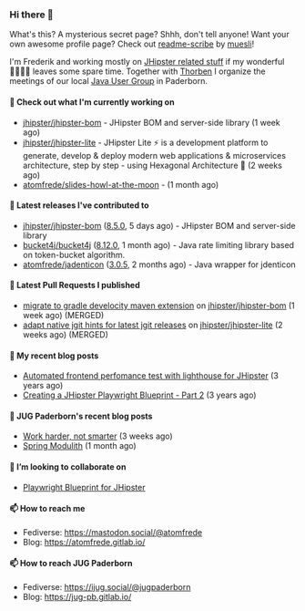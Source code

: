 ### Hi there 👋

What's this? A mysterious secret page? Shhh, don't tell anyone!
Want your own awesome profile page? Check out [readme-scribe](https://github.com/muesli/readme-scribe) by [muesli](https://github.com/muesli)!

I'm Frederik and working mostly on [JHipster related stuff](https://github.com/jhipster/) if my wonderful 👨‍👩‍👧‍👦 leaves some spare time.
Together with [Thorben](https://github.com/thjanssen) I organize the meetings of our local [Java User Group](https://github.com/jugpaderborn) in Paderborn.

#### 👷 Check out what I'm currently working on

- [jhipster/jhipster-bom](https://github.com/jhipster/jhipster-bom) - JHipster BOM and server-side library (1 week ago)
- [jhipster/jhipster-lite](https://github.com/jhipster/jhipster-lite) - JHipster Lite ⚡ is a development platform to generate, develop &amp; deploy modern web applications &amp; microservices architecture, step by step - using Hexagonal Architecture :gem: (2 weeks ago)
- [atomfrede/slides-howl-at-the-moon](https://github.com/atomfrede/slides-howl-at-the-moon) -  (1 month ago)

#### 🔭 Latest releases I've contributed to

- [jhipster/jhipster-bom](https://github.com/jhipster/jhipster-bom) ([8.5.0](https://github.com/jhipster/jhipster-bom/releases/tag/8.5.0), 5 days ago) - JHipster BOM and server-side library
- [bucket4j/bucket4j](https://github.com/bucket4j/bucket4j) ([8.12.0](https://github.com/bucket4j/bucket4j/releases/tag/8.12.0), 1 month ago) - Java rate limiting library based on token-bucket algorithm.
- [atomfrede/jadenticon](https://github.com/atomfrede/jadenticon) ([3.0.5](https://github.com/atomfrede/jadenticon/releases/tag/3.0.5), 2 months ago) - Java wrapper for jdenticon

#### 🔨 Latest Pull Requests I published

- [migrate to gradle develocity maven extension](https://github.com/jhipster/jhipster-bom/pull/1587) on [jhipster/jhipster-bom](https://github.com/jhipster/jhipster-bom) (1 week ago) (MERGED)
- [adapt native jgit hints for latest jgit releases](https://github.com/jhipster/jhipster-lite/pull/9872) on [jhipster/jhipster-lite](https://github.com/jhipster/jhipster-lite) (2 weeks ago) (MERGED)

#### 📜 My recent blog posts

- [Automated frontend perfomance test with lighthouse for JHipster](https://atomfrede.gitlab.io/2021/04/automated-frontend-perfomance-test-with-lighthouse-for-jhipster/) (3 years ago)
- [Creating a JHipster Playwright Blueprint - Part 2](https://atomfrede.gitlab.io/2021/03/creating-a-jhipster-playwright-blueprint-part-2/) (3 years ago)

#### 📜 JUG Paderborn's recent blog posts

- [Work harder, not smarter](https://jug-pb.gitlab.io/blog/2024/word-harder-not-smarter.html) (3 weeks ago)
- [Spring Modulith](https://jug-pb.gitlab.io/blog/2024/spring-modulith.html) (1 month ago)

#### 👯 I’m looking to collaborate on

- [Playwright Blueprint for JHipster](https://github.com/jhipster/generator-jhipster/issues/13755)

#### 📫 How to reach me

- Fediverse: https://mastodon.social/@atomfrede
- Blog: https://atomfrede.gitlab.io/

#### 📫 How to reach JUG Paderborn

- Fediverse: https://ijug.social/@jugpaderborn
- Blog: https://jug-pb.gitlab.io/
